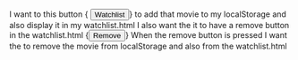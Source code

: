 I want to this button {  <button class="add-to-watchlist" id="add-to-watchlist"><i class="fa-solid fa-circle-plus"></i>Watchlist</button>} to add that movie to my localStorage and also display it in my watchlist.html
I also want the it to have a remove button in the watchlist.html {<button class="add-to-watchlist" id="add-to-watchlist"><i class="fa-solid fa-circle-minus"></i>Remove</button>}
When the remove button is pressed I want the to remove the movie from localStorage and also from the watchlist.html